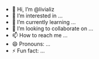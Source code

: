 - 👋 Hi, I’m @livializ
- 👀 I’m interested in ...
- 🌱 I’m currently learning ...
- 💞️ I’m looking to collaborate on ...
- 📫 How to reach me ...
- 😄 Pronouns: ...
- ⚡ Fun fact: ...

<!---
livializ/livializ is a ✨ special ✨ repository because its `README.md` (this file) appears on your GitHub profile.
You can click the Preview link to take a look at your changes.
--->
